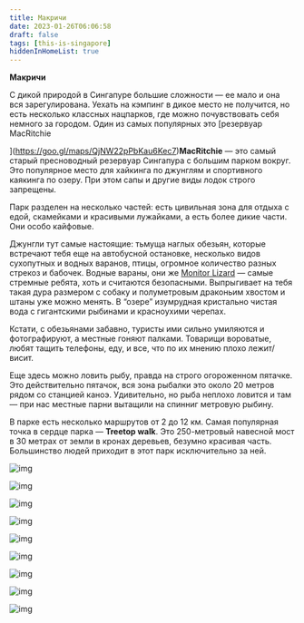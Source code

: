 ```yaml
---
title: Макричи
date: 2023-01-26T06:06:58
draft: false
tags: [this-is-singapore]
hiddenInHomeList: true
---
```

**Макричи**

С дикой природой в Сингапуре большие сложности — ее мало и она вся зарегулирована. Уехать на кэмпинг в дикое место не получится, но есть несколько классных нацпарков, где можно почувствовать себя немного за городом. Один из самых популярных это [резервуар MacRitchie

](https://goo.gl/maps/QjNW22pPbKau6Kec7)**MacRitchie** — это самый старый пресноводный резервуар Сингапура c большим парком вокруг. Это популярное место для хайкинга по джунглям и спортивного каякинга по озеру. При этом сапы и другие виды лодок строго запрещены.

Парк разделен на несколько частей: есть цивильная зона для отдыха с едой, скамейками и красивыми лужайками, а есть более дикие части. Они особо кайфовые. 

Джунгли тут самые настоящие: тьмуща наглых обезьян, которые встречают тебя еще на автобусной остановке, несколько видов сухопутных и водных варанов, птицы, огромное количество разных стрекоз и бабочек. Водные вараны, они же [Monitor Lizard](https://www.google.com/search?q=monitor+lizard&newwindow=1&sxsrf=AJOqlzWZqo3Cu1N2zr-CD5nGRiLR1h_3vA:1674712845988&source=lnms&tbm=isch&sa=X&ved=2ahUKEwi1paTCx-T8AhVfSGwGHbF5ALMQ_AUoAXoECAIQAw&biw=1680&bih=882&dpr=2) — самые стремные ребята, хоть и считаются безопасными. Выпрыгивает на тебя такая дура размером с собаку и полуметровым драконьим хвостом и штаны уже можно менять. В “озере” изумрудная кристально чистая вода c гигантскими рыбинами и красноухими черепах.

Кстати, с обезьянами забавно, туристы ими сильно умиляются и фотографируют, а местные гоняют палками. Товарищи вороватые, любят тащить телефоны, еду, и все, что по их мнению плохо лежит/висит.

Еще здесь можно ловить рыбу, правда на строго огороженном пятачке. Это действительно пятачок, вся зона рыбалки это около 20 метров рядом со станцией каноэ. Удивительно, но рыба неплохо ловится и там — при нас местные парни вытащили на спинниг метровую рыбину. 

В парке есть несколько маршрутов от 2 до 12 км. Самая популярная точка в сердце парка — **Treetop walk**. Это 250-метровый навесной мост в 30 метрах от земли в кронах деревьев, безумно красивая часть. Большинство людей приходит в этот парк исключительно за ней. 


![img](/images/this-is-singapore/photos/photo_187@26-01-2023_06-06-58.jpg#center)

![img](/images/this-is-singapore/photos/photo_188@26-01-2023_06-06-58.jpg#center)

![img](/images/this-is-singapore/photos/photo_189@26-01-2023_06-06-58.jpg#center)

![img](/images/this-is-singapore/photos/photo_190@26-01-2023_06-06-58.jpg#center)

![img](/images/this-is-singapore/photos/photo_191@26-01-2023_06-06-58.jpg#center)

![img](/images/this-is-singapore/photos/photo_192@26-01-2023_06-06-58.jpg#center)

![img](/images/this-is-singapore/photos/photo_193@26-01-2023_06-06-58.jpg#center)

![img](/images/this-is-singapore/photos/photo_194@26-01-2023_06-06-58.jpg#center)

![img](/images/this-is-singapore/photos/photo_195@26-01-2023_06-06-58.jpg#center)

